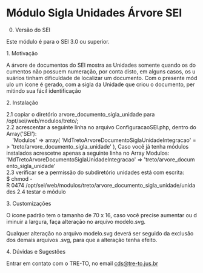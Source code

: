 Módulo Sigla Unidades Árvore SEI
================================

0. Versão do SEI

Este módulo é para o SEI 3.0 ou superior.

1. Motivação

A árvore de documentos do SEI mostra as Unidades somente quando os documentos não possuem numeração, por conta disto, em alguns casos, os usuários tinham dificuldade de localizar um documento. Com o presente módulo um ícone é gerado, com a sigla da Unidade que criou o documento, permitindo sua fácil identificação

2. Instalação

2.1 copiar o diretório arvore_documento_sigla_unidade para /opt/sei/web/modulos/treto/;
2.2 acrescentar a seguinte linha no arquivo ConfiguracaoSEI.php, dentro do Array('SEI'):
    'Modulos' => array( 'MdTretoArvoreDocumentoSiglaUnidadeIntegracao' => 'treto/arvore_documento_sigla_unidade' ),
Caso você já tenha módulos instalados acrescetne apenas a seguinte linha no Array Modulos:
    'MdTretoArvoreDocumentoSiglaUnidadeIntegracao' => 'treto/arvore_documento_sigla_unidade'
2.3 verificar se a permissão do subdiretório unidades está com escrita:
$ chmod -R 0474 /opt/sei/web/modulos/treto/arvore_documento_sigla_unidade/unidades
2.4 testar o módulo

3. Customizações

O ícone padrão tem o tamanho de 70 x 16, caso você precise aumentar ou diminuir a largura, faça alteração no arquivo modelo.svg.

Qualquer alteração no arquivo modelo.svg deverá ser seguido da exclusão dos demais arquivos .svg, para que a alteração tenha efeito.

4. Dúvidas e Sugestões

Entrar em contato com o TRE-TO, no email cds@tre-to.jus.br
